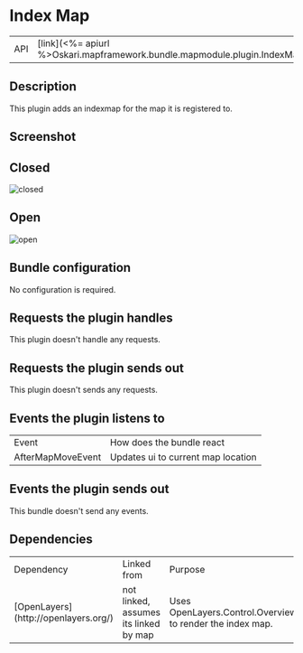 # Index Map

<table class="table">
  <tr>
    <td>API</td><td>[link](<%= apiurl %>Oskari.mapframework.bundle.mapmodule.plugin.IndexMapPlugin.html)</td>
  </tr>
</table>

## Description

This plugin adds an indexmap for the map it is registered to.

## Screenshot

## Closed

![closed](/images/bundles/indexmap_closed.png)

## Open

![open](/images/bundles/indexmap_open.png)

## Bundle configuration

No configuration is required.

## Requests the plugin handles

This plugin doesn't handle any requests.

## Requests the plugin sends out

This plugin doesn't sends any requests.

## Events the plugin listens to

<table class="table">
  <tr>
    <td> Event </td><td> How does the bundle react</td>
  </tr>
  <tr>
    <td> AfterMapMoveEvent </td><td> Updates ui to current map location</td>
  </tr>
</table>

## Events the plugin sends out

This bundle doesn't send any events.

## Dependencies

<table class="table">
  <tr>
    <td> Dependency </td><td> Linked from </td><td> Purpose</td>
  </tr>
  <tr>
    <td> [OpenLayers](http://openlayers.org/) </td>
    <td> not linked, assumes its linked by map </td>
    <td> Uses OpenLayers.Control.OverviewMap to render the index map.</td>
  </tr>
</table>
